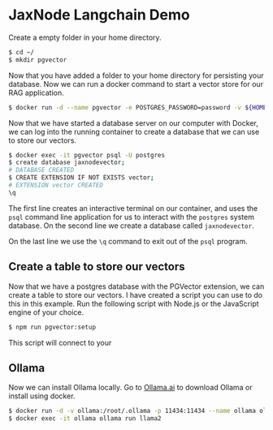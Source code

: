 # JaxNode Langchain Demo

Create a empty folder in your home directory.

```bash
$ cd ~/
$ mkdir pgvector
```

Now that you have added a folder to your home directory for persisting your database. Now we can run a docker command to start a vector store for our RAG application.

```bash
$ docker run -d --name pgvector -e POSTGRES_PASSWORD=password -v ${HOME}/pgvector/:/var/lib/postgresql/data -p 5432:5432 pgvector/pgvector:pg16
```

Now that we have started a database server on our computer with Docker, we can log into the running container to create a database that we can use to store our vectors.

```bash
$ docker exec -it pgvector psql -U postgres
$ create database jaxnodevector;
# DATABASE CREATED
$ CREATE EXTENSION IF NOT EXISTS vector;
# EXTENSION vector CREATED
\q
```

The first line creates an interactive terminal on our container, and uses the `psql` command line application for us to interact with the `postgres` system database. On the second line we create a database called `jaxnodevector`.

On the last line we use the `\q` command to exit out of the `psql` program.

## Create a table to store our vectors

Now that we have a postgres database with the PGVector extension, we can create a table to store our vectors. I have created a script you can use to do this in this example. Run the following script with Node.js or the JavaScript engine of your choice.

```bash
$ npm run pgvector:setup
```

This script will connect to your 

## Ollama

Now we can install Ollama locally. Go to [Ollama.ai](https://Ollama.ai) to download Ollama or install using docker.

```bash
$ docker run -d -v ollama:/root/.ollama -p 11434:11434 --name ollama ollama/ollama
$ docker exec -it ollama ollama run llama2
```


